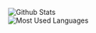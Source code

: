 ![Github Stats](https://github-readme-stats.vercel.app/api?username=fatdove77&show_icons=true&theme=dark&count_private=true) <br/>
![Most Used Languages](https://github-readme-stats.vercel.app/api/top-langs/?username=fatdove77&theme=dark&layout=compact)
